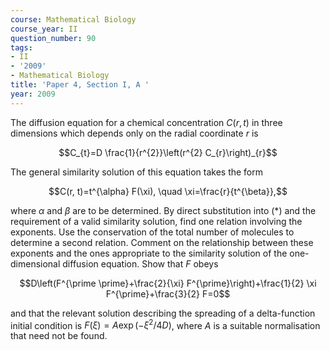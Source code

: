 ```yaml
---
course: Mathematical Biology
course_year: II
question_number: 90
tags:
- II
- '2009'
- Mathematical Biology
title: 'Paper 4, Section I, A '
year: 2009
---
```




The diffusion equation for a chemical concentration $C(r, t)$ in three dimensions which depends only on the radial coordinate $r$ is

$$C_{t}=D \frac{1}{r^{2}}\left(r^{2} C_{r}\right)_{r}$$

The general similarity solution of this equation takes the form

$$C(r, t)=t^{\alpha} F(\xi), \quad \xi=\frac{r}{t^{\beta}},$$

where $\alpha$ and $\beta$ are to be determined. By direct substitution into $(*)$ and the requirement of a valid similarity solution, find one relation involving the exponents. Use the conservation of the total number of molecules to determine a second relation. Comment on the relationship between these exponents and the ones appropriate to the similarity solution of the one-dimensional diffusion equation. Show that $F$ obeys

$$D\left(F^{\prime \prime}+\frac{2}{\xi} F^{\prime}\right)+\frac{1}{2} \xi F^{\prime}+\frac{3}{2} F=0$$

and that the relevant solution describing the spreading of a delta-function initial condition is $F(\xi)=A \exp \left(-\xi^{2} / 4 D\right)$, where $A$ is a suitable normalisation that need not be found.